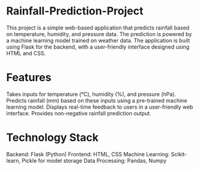 # Rainfall-Prediction-Project
This project is a simple web-based application that predicts rainfall based on temperature, humidity, and pressure data. The prediction is powered by a machine learning model trained on weather data. The application is built using Flask for the backend, with a user-friendly interface designed using HTML and CSS.

# Features
Takes inputs for temperature (°C), humidity (%), and pressure (hPa).
Predicts rainfall (mm) based on these inputs using a pre-trained machine learning model.
Displays real-time feedback to users in a user-friendly web interface.
Provides non-negative rainfall prediction output.
# Technology Stack
Backend: Flask (Python)
Frontend: HTML, CSS
Machine Learning: Scikit-learn, Pickle for model storage
Data Processing: Pandas, Numpy
